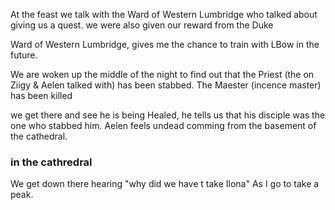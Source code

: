 At the feast we talk with the Ward of Western Lumbridge who talked about giving us a quest.
we were also given our reward from the Duke

Ward of Western Lumbridge, gives me  the chance to train with LBow in the future.


We are woken up the middle of the night to find out that the Priest (the on Ziigy & Aelen talked with) has been stabbed. The Maester (incence master) has been killed

we get there and see he is being Healed, he tells us that his disciple was the one who stabbed him. Aelen feels undead comming from the basement of the cathedral. 



### in the cathredral
We get down there hearing "why did we have t take Ilona"
As I go to take a peak.